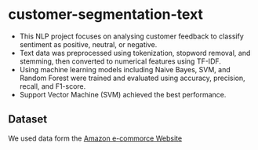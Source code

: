 # customer-segmentation-text

- This NLP project focuses on analysing customer feedback to classify sentiment as positive, neutral, or negative. 
- Text data was preprocessed using tokenization, stopword removal, and stemming, then converted to numerical features using TF-IDF.
- Using machine learning models including Naive Bayes, SVM, and Random Forest were trained and evaluated using accuracy, precision, recall, and F1-score.
- Support Vector Machine (SVM) achieved the best performance.

## Dataset 
We used data form the [Amazon e-commorce Website](https://www.amazon.com)

